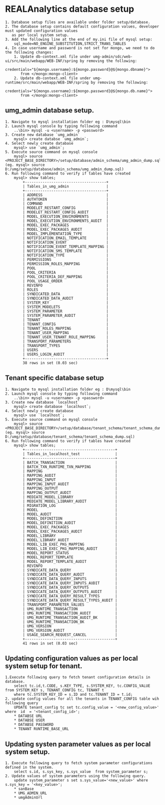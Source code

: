# REALAnalytics database setup
	1. Database setup files are available under folder setup/database.
	2. The database setup contains default configuration values, developer must updated configuration values
	   as per local system setup.
	3. Add the following line at the end of my.ini file of mysql setup:
	    sql_mode=NO_ENGINE_SUBSTITUTION,STRICT_TRANS_TABLES
	4. In case username and password is not set for mongo, we need to do the following changes:
	    1. Update db-context.xml file under umg-admin/sdc/web-ui/src/main/webapp/WEB-INF/spring by removing the following:
	       credentials="${mongo.username}:${mongo.password}@${mongo.dbname}">	     
	       from </mongo:mongo-client>
	    2. Update db-context.xml file under umg-runtime/src/main/webapp/WEB-INF/spring by removing the following:	    
	       credentials="${mongo.username}:${mongo.password}@${mongo.db.name}">	       
	       from </mongo:mongo-client>
		
## umg_admin database setup.
	1. Navigate to mysql installation folder eg : D\mysql\bin
	2. Launch mysql console by typing following command
		..\bin> mysql -u <username> -p <password>
	3. Create new database `umg_admin`
		mysql> create databse `umg_admin`;
	4. Select newly create database 
		mysql> use `umg_admin`;
	5. Execute source command on mysql console
		mysql> source <PROJECT_BASE_DIRECTORY>/setup/database/admin_schema/umg_admin_dump.sql  (eg. mysql> source D:/umg/setup/database/admin_schema/umg_admin_dump.sql)
	6. Run following command to verify if tables have created
		mysql> show tables;		
			+-------------------------------------+
			| Tables_in_umg_admin                 |
			+-------------------------------------+
			| ADDRESS                             |
			| AUTHTOKEN                           |
			| COMMAND                             |
			| MODELET_RESTART_CONFIG              |
			| MODELET_RESTART_CONFIG_AUDIT        |
			| MODEL_EXECUTION_ENVIRONMENTS        |
			| MODEL_EXECUTION_ENVIRONMENTS_AUDIT  |
			| MODEL_EXEC_PACKAGES                 |
			| MODEL_EXEC_PACKAGES_AUDIT           |
			| MODEL_IMPLEMENTATION_TYPE           |
			| NOTIFICATION_EMAIL_TEMPLATE         |
			| NOTIFICATION_EVENT                  |
			| NOTIFICATION_EVENT_TEMPLATE_MAPPING |
			| NOTIFICATION_SMS_TEMPLATE           |
			| NOTIFICATION_TYPE                   |
			| PERMISSIONS                         |
			| PERMISSION_ROLES_MAPPING            |
			| POOL                                |
			| POOL_CRITERIA                       |
			| POOL_CRITERIA_DEF_MAPPING           |
			| POOL_USAGE_ORDER                    |
			| REVINFO                             |
			| ROLES                               |
			| SYNDICATED_DATA                     |
			| SYNDICATED_DATA_AUDIT               |
			| SYSTEM_KEY                          |
			| SYSTEM_MODELETS                     |
			| SYSTEM_PARAMETER                    |
			| SYSTEM_PARAMETER_AUDIT              |
			| TENANT                              |
			| TENANT_CONFIG                       |
			| TENANT_ROLES_MAPPING                |
			| TENANT_USER_MAPPING                 |
			| TENANT_USER_TENANT_ROLE_MAPPING     |
			| TRANSPORT_PARAMETERS                |
			| TRANSPORT_TYPES                     |
			| USERS                               |
			| USERS_LOGIN_AUDIT                   |
			+-------------------------------------+
			38 rows in set (0.03 sec)
			
## Tenant specific database setup
	1. Navigate to mysql installation folder eg : D\mysql\bin
	2. Launch mysql console by typing following command
		..\bin> mysql -u <username> -p <password>
	3. Create new database `localhost`
		mysql> create database `localhost`;
	4. Select newly create database 
		mysql> use `localhost`;
	5. Execute source command on mysql console
		mysql> source <PROJECT_BASE_DIRECTORY>/setup/database/tenant_schema/tenant_schema_dump.sql  (eg. mysql> source D:/umg/setup/database/tenant_schema/tenant_schema_dump.sql)
	6. Run following command to verify if tables have created
		mysql> show tables;	
			+-----------------------------------------+ 
			| Tables_in_localhost_test                | 		
			+-----------------------------------------+ 	
			| BATCH_TRANSACTION                       | 
			| BATCH_TXN_RUNTIME_TXN_MAPPING           | 
			| MAPPING                                 | 
			| MAPPING_AUDIT                           | 
			| MAPPING_INPUT                           | 
			| MAPPING_INPUT_AUDIT                     | 
			| MAPPING_OUTPUT                          | 
			| MAPPING_OUTPUT_AUDIT                    | 
			| MEDIATE_MODEL_LIBRARY                   | 
			| MEDIATE_MODEL_LIBRARY_AUDIT             | 
			| MIGRATION_LOG                           | 
			| MODEL                                   | 
			| MODEL_AUDIT                             | 
			| MODEL_DEFINITION                        | 
			| MODEL_DEFINITION_AUDIT                  | 
			| MODEL_EXEC_PACKAGES                     | 
			| MODEL_EXEC_PACKAGES_AUDIT               | 
			| MODEL_LIBRARY                           | 
			| MODEL_LIBRARY_AUDIT                     | 
			| MODEL_LIB_EXEC_PKG_MAPPING              | 
			| MODEL_LIB_EXEC_PKG_MAPPING_AUDIT        | 
			| MODEL_REPORT_STATUS                     | 
			| MODEL_REPORT_TEMPLATE                   | 
			| MODEL_REPORT_TEMPLATE_AUDIT             | 
			| REVINFO                                 | 
			| SYNDICATE_DATA_QUERY                    | 
			| SYNDICATE_DATA_QUERY_AUDIT              | 
			| SYNDICATE_DATA_QUERY_INPUTS             | 
			| SYNDICATE_DATA_QUERY_INPUTS_AUDIT       | 
			| SYNDICATE_DATA_QUERY_OUTPUTS            | 
			| SYNDICATE_DATA_QUERY_OUTPUTS_AUDIT      | 
			| SYNDICATE_DATA_QUERY_RESULT_TYPES       | 
			| SYNDICATE_DATA_QUERY_RESULT_TYPES_AUDIT | 
			| TRANSPORT_PARAMETER_VALUES              | 
			| UMG_RUNTIME_TRANSACTION                 | 
			| UMG_RUNTIME_TRANSACTION_AUDIT           | 
			| UMG_RUNTIME_TRANSACTION_AUDIT_BK        | 
			| UMG_RUNTIME_TRANSACTION_BK              | 
			| UMG_VERSION                             | 
			| UMG_VERSION_AUDIT                       | 
			| USAGE_SEARCH_REQUEST_CANCEL             | 
			+-----------------------------------------+ 
			41 rows in set (0.03 sec)   

## Updating configuration values as per local system setup for tenant.
	1.Execute following query to fetch tenant configuration details in database.
		select tc.id,t.CODE, s.KEY_TYPE, s.SYSTEM_KEY, tc.CONFIG_VALUE from SYSTEM_KEY s, TENANT_CONFIG tc, TENANT t 
		where tc.SYSTEM_KEY_ID = s.ID and tc.TENANT_ID = t.id;
	2. update config values for all the tenants in TENANT_CONFIG table wih following query
		UPDATE tenant_config tc set tc.config_value = '<new_config_value>'  where  id  = '<tenant_config_id>';
		* DATABSE URL
		* DATABSE USER
		* DATABSE PASSWORD
		* TENANT RUNTIME_BASE_URL

## Updating systen parameter values as per local system setup.
	1. Execute following query to fetch system parameter configurations defined in the system.
		select s.id, s.sys_key, s.sys_value  from system_parameter s;
	2. Update values of system parameters using the following query.
		update system_parameter s set s.sys_value='<new_value>' where s.sys_key = '<key_value>';
		* sanBase
		* UMG_ADMIN_URL
		* umgAdminUrl
		
			